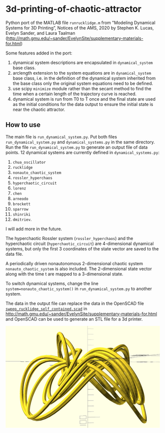 # 3d-printing-of-chaotic-attractor
Python port of the MATLAB file `runrucklidge.m` from "Modeling Dynamical Systems for 3D Printing”, Notices of the AMS, 2020 by Stephen K. Lucas, Evelyn Sander, and Laura Taalman (http://math.gmu.edu/~sander/EvelynSite/supplementary-materials-for.html)
     
    
Some features added in the port: 
1. dynamical system descriptions are encapsulated in `dynamical_system` base class.
2. arclength extension to the system equations are in `dynamical_system` base class, i.e. in the definition of the dynamical system inherited from the base class only the original system equations need to be defined.
3. use scipy `minimize` module rather than the secant method to find the time when a certain length of the trajectory curve is reached.
4. dynamical system is run from T0 to T once and the final state are used as the initial conditions for the data output to ensure the initial state is near the chaotic attractor.

## How to use
The main file is `run_dynamical_system.py`. Put both files `run_dynamical_system.py` and `dynamical_systems.py` in the same directory. Run the file `run_dynamical_system.py` to generate an output file of data points. 12 dynamical systems are currently defined in `dynamical_systems.py`: 
1. `chua_oscillator`
2. `rucklidge`
3. `nonauto_chaotic_system`
4. `rossler_hyperchaos`
5. `hyperchaotic_circuit`
6. `lorenz`
7. `chen`
8. `arneodo`
9. `brockett`
10. `sparrow`
11. `shinriki`
12. `dmitriev`. 

I will add more in the future.

The hyperchaotic Rossler system (`rossler_hyperchaos`) and the hyperchaotic circuit (`hyperchaotic_circuit`) are 4-dimensional dynamical systems, but only the first 3 coordinates of the state vector are saved to the data file.

A periodically driven nonautonomous 2-dimensional chaotic system `nonauto_chaotic_system` is also included. The 2-dimensional state vector along with the time t are mapped to a 3-dimensional state.

To switch dynamical systems, change the line `system=nonauto_chaotic_system()` in `run_dynamical_system.py` to another system.

The data in the output file can replace the data in the OpenSCAD file [`sweep_rucklidge_self_contained.scad`](http://math.gmu.edu/~sander/research/3dprintingdynamics/sweep_rucklidge_self_contained.scad) in http://math.gmu.edu/~sander/EvelynSite/supplementary-materials-for.html and OpenSCAD can be used to generate an STL file for a 3d printer.

![nonautonomous chaotic attractor](nonautonomous_chaotic_attractor.jpg)

